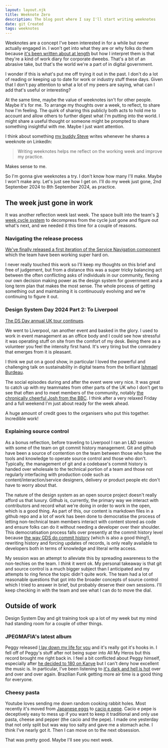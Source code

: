 ```yaml
---
layout: layout.njk
title: Weeknote Zero
description: The blog post where I say I'll start writing weeknotes
date: git Created
tags: weeknotes
---
```


Weeknotes are a concept I've been interested in for a while but never actually engaged in. I won't get into what they are or why folks do them because [it's been written about at length](https://www.doingweeknotes.com/) but how I interpret them is that they're a kind of work diary for corporate dweebs. That's a bit of an abrasive take, but that's the world we're a part of in digital government.

I wonder if this is what's put me off trying it out in the past. I don't do a lot of reading or keeping up to date for work or industry stuff these days. Given that I don't pay attention to what a lot of my peers are saying, what can I add that's useful or interesting?

At the same time, maybe the value of weeknotes isn't for other people. Maybe it's for me. To arrange my thoughts over a week, to reflect, to share how I'm feeling. The quirk of sharing this publicly both acts to hold me to account and allow others to further digest what I'm putting into the world. I might share a useful thought or someone might be prompted to share something insightful with me. Maybe I just want attention.

I think about something [my buddy Steve](https://visitmy.website/) writes whenever he shares a weeknote on LinkedIn:

>Writing weeknotes helps me reflect on the working week and improve my practice. 

Makes sense to me.

So I'm gonna give weeknotes a try. I don't know how many I'll make. Maybe I won't make any. Let's just see how I get on. I'll do my week just gone, 2nd September 2024 to 8th September 2024, as practice.

## The week just gone in work

It was another reflection week last week. The space built into the team's [3 week cycle system](https://medium.com/@kellyleeGDS/tired-of-fortnightly-sprints-were-trying-something-different-add529ac7d8b) to decompress from the cycle just gone and figure out what's next, and we needed it this time for a couple of reasons.

### Navigating the release process

[We've finally released a first iteration of the Service Navigation component](https://github.com/alphagov/govuk-frontend/releases/tag/v5.6.0) which the team have been working super hard on.

I never really touched this work so I'll keep my thoughts on this brief and free of judgement, but from a distance this was a super tricky balancing act between the often conflicting asks of individuals in our community, flexing our own decision making power as the design system for government and a long term plan that makes the most sense. The whole process of getting something out and maintaining it is continuously evolving and we're continuing to figure it out.

### Design System Day 2024 Part 2: To Liverpool

[The DS Day annual UK tour continues](https://design-system.service.gov.uk/community/design-system-day-2024/).

We went to Liverpool, ran another event and basked in the glory. I used to work in event management as an office body and I could see how stressful it was operating stuff on site from the comfort of my desk. Being there as a volunteer you feel the intensity first hand. It's very tiring but the comradery that emerges from it is pleasant.

I think we put on a good show, in particular I loved the powerful and challenging talk on sustainability in digital teams from the brilliant [Ishmael Burdeau](https://www.linkedin.com/in/ishmael-burdeau/). 

The social episodes during and after the event were very nice. It was great to catch up with my teammates from other parts of the UK who I don't get to see that often and to meet members of the community, notably [the chronically cheerful Josh from the BBC](https://www.joshtumath.uk/). I think after a very relaxed Friday and a full weekend I'm just about ready for the week ahead.

A huge amount of credit goes to the organisers who put this together. Incredible work!

### Explaining source control

As a bonus reflection, before traveling to Liverpool I ran an L&D session with some of the team on git commit history management. Git and github have been a source of contention on the team between those who have the tools and knowledge to operate source control and those who don't. Typically, the management of git and a codebase's commit history is handed over wholesale to the technical portion of a team and those not regularly interfacing with production code such as content/interaction/service designers, delivery or product people etc don't have to worry about that.

The nature of the design system as an open source project doesn't really afford us that luxury. Github is, currently, the primary way we interact with contributors and record what we're doing in order to work in the open, which is a good thing. As part of this, our content is markdown files in a github repo and a lot of work has been done to democratise the process of letting non-technical team members interact with content stored as code and ensure folks can do it without needing a developer over their shoulder. This democratisation process falls over presently at the commit history level because [the way GDS do commit history](https://gds-way.digital.cabinet-office.gov.uk/standards/source-code/working-with-git.html) (which is also a good thing!), rewriting history and forcing updates of records, is only really available to developers both in terms of knowledge and literal write access.

My session was an attempt to alleviate this by spreading awareness to the non-techies on the team. I _think_ it went ok. My personal takeaway is that git and source control is a much bigger subject than I anticipated and my attempts to ring fence the topic didn't quite work. The team had a lot of reasonable questions that got into the broader concepts of source control which I tried to answer in brief, but probably deserve their own sessions. I'll keep checking in with the team and see what I can do to move the dial.

## Outside of work

Design System Day and git training took up a lot of my week but my mind had standing room for a couple of other things.

### JPEGMAFIA's latest album

Peggy released [I lay down my life for you](https://www.youtube.com/watch?v=zA2v9AtvUHI) and it's really got it's hooks in. I fell off of Peggy's stuff after not being super into All My Heros but this record brought me right back in. I feel a bit conflicted about Peggy himself, especially after [he decided to 180 on Kanye](https://www.hotnewhiphop.com/754682-jpegmafia-kanye-west-vultures-photo-hip-hop-news) but I can't deny how excellent the music is. In particular, I've been listening to [it's dark and hell is hot](https://www.youtube.com/watch?v=lve59C5LMLc) over and over and over again. Brazilian Funk getting more air time is a good thing for everyone.

### Cheesy pasta

Youtube loves sending me down random cooking rabbit holes. Most recently it's moved from [Japanese eggs](https://clevertrekker.com/kichi-kichi-omurice-kyoto-japan/) to [cacio e pepe](https://anitalianinmykitchen.com/authentic-cacio-e-pepe/#recipe). Cacio e pepe is deceptively easy to mess up if you want to keep it traditional and only use pasta, cheese and pepper (the cacio and the pepe). I made one yesterday that not only split but was way too salty and gave me a stomach ache. I think I've nearly got it. Then I can move on to the next obsession.

That was pretty good. Maybe I'll see you next week.
